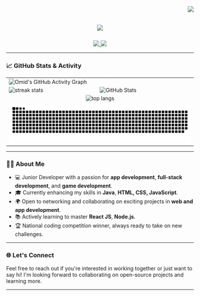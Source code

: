 <img align="right" src="https://visitor-badge.laobi.icu/badge?page_id=Omid2831.Omid2831" />

<h1 align="center">
    <img src="https://readme-typing-svg.herokuapp.com/?font=Righteous&size=35&center=true&vCenter=true&width=500&height=70&duration=4000&lines=Hi+There!+👋;+I'm+Omid+Mehrabi!;">
</h1>

<div align="center">
  <a href="mailto:mehrabiomid8282@gmail.com">
    <img src="https://img.shields.io/badge/Gmail-333333?style=for-the-badge&logo=gmail&logoColor=red" />
  </a> 
  <a href="https://www.linkedin.com/in/omid-mehrabi-2638792a5/" target="_blank">
    <img src="https://img.shields.io/badge/LinkedIn-0077B5?style=for-the-badge&logo=linkedin&logoColor=white" />
  </a>
</div>

---

### 📈 GitHub Stats & Activity

<div align="center">
  <table>
    <tr>
      <td colspan="2">
        <img src="https://github-readme-activity-graph.vercel.app/graph?username=Omid2831&theme=dracula" alt="Omid's GitHub Activity Graph" />
      </td>
    </tr>
    <tr>
      <td>
        <img width=390 src="https://github-readme-streak-stats.herokuapp.com/?user=omid2831&show_icons=true&theme=dracula&border_radius=10" alt="streak stats" />
      </td>
      <td>
          <img width=390 src="https://github-readme-stats.vercel.app/api?username=Omid2831&show_icons=true&hide=contribs,prs&cache_seconds=86400&theme=dracula" alt="GitHub Stats" />
      </td>
    </tr>
    <tr>
      <td colspan="2" align="center">
        <img width= align="center" src="https://github-readme-stats.vercel.app/api/top-langs/?username=Omid2831&hide=HTML&langs_count=8&layout=compact&theme=dracula&border_radius=10&size_weight=0.5&count_weight=0.5&exclude_repo=github-readme-stats" alt="top langs" />
      </td>
    </tr>
    <!-- Add Snake Game Contributions -->
    <tr>
      <td colspan="2" align="center">
       <img alt="snake eating my contributions" src="https://raw.githubusercontent.com/salesp07/salesp07/output/github-contribution-grid-snake.svg" />
      </td>
    </tr>
  </table>
</div>


---

### 👨‍💻 About Me
- 💻 Junior Developer with a passion for **app development**, **full-stack development**, and **game development**.
- 🎓 Currently enhancing my skills in **Java**, **HTML, CSS, JavaScript**.
- 🌍 Open to networking and collaborating on exciting projects in **web and app development**.
- 📚 Actively learning to master **React JS**, **Node.js**.
- 🏆 National coding competition winner, always ready to take on new challenges.

---

### 🌐 Let's Connect
Feel free to reach out if you're interested in working together or just want to say hi! I'm looking forward to collaborating on open-source projects and learning more.

---
